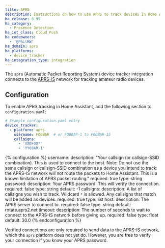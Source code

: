 ```yaml
---
title: APRS
description: Instructions on how to use APRS to track devices in Home Assistant.
ha_release: 0.95
ha_category:
  - Presence Detection
ha_iot_class: Cloud Push
ha_codeowners:
  - '@PhilRW'
ha_domain: aprs
ha_platforms:
  - device_tracker
ha_integration_type: integration
---
```


The `aprs` [(Automatic Packet Reporting System)](https://en.wikipedia.org/wiki/Automatic_Packet_Reporting_System) device tracker integration connects to the [APRS-IS](http://aprs-is.net/) network for tracking amateur radio devices.

## Configuration

To enable APRS tracking in Home Assistant, add the following section to `configuration.yaml`:

```yaml
# Example configuration.yaml entry
device_tracker:
  - platform: aprs
    username: FO0BAR  # or FO0BAR-1 to FO0BAR-15
    callsigns:
      - 'XX0FOO*'
      - 'YY0BAR-1'
```

{% configuration %}
username:
  description: "Your callsign (or callsign-SSID combination). This is used to connect to the host. Note: Do not use the same callsign or callsign-SSID combination as a device you intend to track: the APRS-IS network will not route the packets to Home Assistant. This is a known limitation of APRS packet routing."
  required: true
  type: string
password:
  description: Your APRS password. This will verify the connection.
  required: false
  type: string
  default: -1
callsigns:
  description: A list of callsigns you wish to track. Wildcard `*` is allowed. Any callsigns that match will be added as devices.
  required: true
  type: list
host:
  description: The APRS server to connect to.
  required: false
  type: string
  default: rotate.aprs2.net
timeout:
  description: The number of seconds to wait to connect to the APRS-IS network before giving up.
  required: false
  type: float
  default: 30.0
{% endconfiguration %}

Verified connections are only required to send data to the APRS-IS network, which the `aprs` platform does not yet do.
However, you are free to verify your connection if you know your APRS password.
